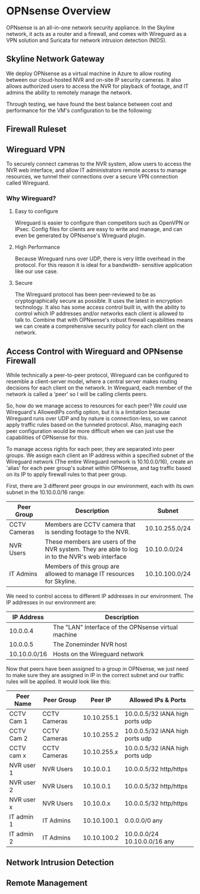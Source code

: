 # OPNsense Overview #

OPNsense is an all-in-one network security appliance. In the Skyline network, it acts as a router and a firewall, and comes with Wireguard as a VPN solution and Suricata for network intrusion detection (NIDS).

## Skyline Network Gateway ##

We deploy OPNsense as a virtual machine in Azure to allow routing between our cloud-hosted NVR and on-site IP security cameras. It also allows authorized users to access the NVR for playback of footage, and IT admins the ability to remotely manage the network.


Through testing, we have found the best balance between cost and performance for the VM's configuration to be the following:

<OPN VM configuration here>

## Firewall Ruleset ##

## Wireguard VPN ##

To securely connect cameras to the NVR system, allow users to access the NVR web interface, and allow IT administrators remote access to manage resources, we tunnel their connections over a secure VPN connection called Wireguard.

### Why Wireguard? ###

1.  Easy to configure

    Wireguard is easier to configure than competitors such as OpenVPN or IPsec. Config files for clients are easy to write and
    manage, and can even be generated by OPNsense's Wireguard plugin.

2.  High Performance

    Because Wireguard runs over UDP, there is very little overhead in the protocol. For this reason it is ideal for a bandwidth-
    sensitive application like our use case.

3.  Secure

    The Wireguard protocol has been peer-reviewed to be as cryptographically secure as possible. It uses the latest in encryption
    technology. It also has some access control built in, with the ability to control which IP addresses and/or networks each client
    is allowed to talk to. Combine that with OPNsense's robust firewall capabilities means we can create a comprehensive security policy
    for each client on the network.

## Access Control with Wireguard and OPNsense Firewall ##

While technically a peer-to-peer protocol, Wireguard can be configured to resemble a client-server model, where a central server
makes routing decisions for each client on the network. In Wireguard, each member of the network is called a 'peer' so I will be
calling clients peers. 

So, how do we manage access to resources for each peer? We *could* use Wireguard's AllowedIPs config option, but it is a limitation because Wireguard runs over UDP and by nature is connection-less, so we cannot apply traffic rules based on the tunneled protocol. Also, managing each peer configuration would be more difficult when we can just use the capabilities of OPNsense for this.

To manage access rights for each peer, they are separated into peer groups. We assign each client an IP address within a specified subnet of the Wireguard network (The entire Wireguard network is 10.10.0.0/16), create an 'alias' for each peer group's subnet within OPNsense, and tag traffic based on its IP to apply firewall rules to that peer group.

First, there are 3 different peer groups in our environment, each with its own subnet in the 10.10.0.0/16 range:

| Peer Group | Description | Subnet |
| --------- | ----------- | --------------- |
| CCTV Cameras | Members are CCTV camera that is sending footage to the NVR. | 10.10.255.0/24 |
| NVR Users | These members are users of the NVR system. They are able to log in to the NVR's web interface | 10.10.0.0/24 |
| IT Admins | Members of this group are allowed to manage IT resources for Skyline. | 10.10.100.0/24 |

We need to control access to different IP addresses in our environment. The IP addresses in our environment are:

| IP Address | Description |
| ---------- | ----------- |
| 10.0.0.4   | The "LAN" Interface of the OPNsense virtual machine |
| 10.0.0.5   | The Zoneminder NVR host |
| 10.10.0.0/16 | Hosts on the Wireguard network |

Now that peers have been assigned to a group in OPNsense, we just need to make sure they are assigned in IP in the correct subnet and our traffic rules will be applied. It would look like this:

| Peer Name | Peer Group | Peer IP | Allowed IPs & Ports |
| --------- | ---------- | ------- | ------------------- |
| CCTV Cam 1 | CCTV Cameras | 10.10.255.1 | 10.0.0.5/32 IANA high ports udp |
| CCTV Cam 2 | CCTV Cameras | 10.10.255.2 | 10.0.0.5/32 IANA high ports udp |
| CCTV cam x | CCTV Cameras | 10.10.255.x | 10.0.0.5/32 IANA high ports udp |
| NVR user 1 | NVR Users | 10.10.0.1 | 10.0.0.5/32 http/https |
| NVR user 2 | NVR Users | 10.10.0.1 | 10.0.0.5/32 http/https |
| NVR user x | NVR Users | 10.10.0.x | 10.0.0.5/32 http/https |
| IT admin 1 | IT Admins | 10.10.100.1 | 0.0.0.0/0 any |
| IT admin 2 | IT Admins | 10.10.100.2 | 10.0.0.0/24 10.10.0.0/16 any |


## Network Intrusion Detection ##

## Remote Management ##